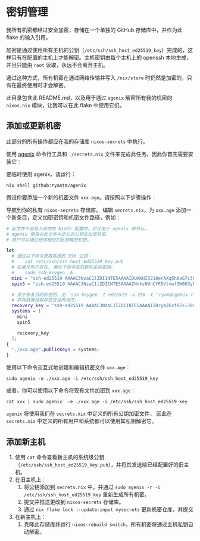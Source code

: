 # 密钥管理

我所有机密都经过安全加密，存储在一个单独的 GitHub 存储库中，并作为此 flake 的输入引用。

加密是通过使用所有主机的公钥（`/etc/ssh/ssh_host_ed25519_key`）完成的，这样只有在配置的主机上才能解密。主机密钥由每个主机上的 openssh 本地生成，并且只能由 `root` 读取，永远不会离开主机。

通过这种方式，所有机密在通过网络传输并写入 `/nix/store` 时仍然是加密的，只有在最终使用时才会解密。

此目录包含此 README.md，以及用于通过 `agenix` 解密所有我的机密的 `nixos.nix` 模块，让我可以在此 flake 中使用它们。

## 添加或更新机密

此部分的所有操作都应在我的存储库 `nixos-secrets` 中执行。

使用 [agenix](https://github.com/ryantm/agenix) 命令行工具和 `./secrets.nix` 文件来完成此任务，因此你首先需要安装它：

要临时使用 agenix，请运行：

```shell
nix shell github:ryantm/agenix
```

假设你要添加一个新的机密文件 `xxx.age`。请按照以下步骤操作：

导航到你的私有 `nixos-secrets` 存储库。
编辑 `secrets.nix`，为 `xxx.age` 添加一个新条目，定义加密密钥和机密文件路径，例如：

```nix
# 此文件不会导入到你的 NixOS 配置中。它仅用于 agenix 命令行。
# agenix 使用在此文件中定义的公钥来加密机密。
# 用户可以通过任何相应的私钥解密机密。

let
  # 通过以下命令获取系统的 SSH 公钥：
  #    cat /etc/ssh/ssh_host_ed25519_key.pub
  # 如果文件不存在, 用以下命令生成新的主机密钥:
  #    sudo ssh-keygen -A
  mini = "ssh-ed25519 AAAAC3NzaC1lZDI1NTE5AAAAIDUmKHI3210erAXq5h8oG7c3NOsXvxpnMNbElG3Hp/yx root@mini";
  spin5 = "ssh-ed25519 AAAAC3NzaC1lZDI1NTE5AAAAINnksN9nCYFDVlvwfSW0U3yRSkwugxdlQSwyM9H1jV/+ root@spin5";

  # 用于恢复目的的密钥，由 `ssh-keygen -t ed25519 -a 256 -C "ryan@agenix-recovery"` 生成，带有强密码短语
  # 并将其离线保存在安全的地方。
  recovery_key = "ssh-ed25519 AAAAC3NzaC1lZDI1NTE5AAAAIIRrymJExf8Z+IJ8nf9qvGWAbIAdD/nsR8OoDQ9dH3F8 hmy01@HMY-SPIN5";
  systems = [
    mini
    spin5

    recovery_key
  ];
{
  "./xxx.age".publicKeys = systems;
}
```

使用以下命令交互式地创建和编辑机密文件 `xxx.age`：

```shell
sudo agenix -e ./xxx.age -i /etc/ssh/ssh_host_ed25519_key
```

或者，你可以使用以下命令将现有文件加密到 `xxx.age`：

```shell
cat xxx | sudo agenix  -e ./xxx.age -i /etc/ssh/ssh_host_ed25519_key
```

`agenix` 将使用我们在 `secrets.nix` 中定义的所有公钥加密文件， 因此在 `secrets.nix` 中定义的所有用户和系统都可以使用其私钥解密它。

## 添加新主机

1. 使用 `cat` 命令查看新主机的系统级公钥（`/etc/ssh/ssh_host_ed25519_key.pub`），并将其发送给已经配置好的旧主机。
1. 在旧主机上：
    1. 将公钥添加到 `secrets.nix` 中，并通过 `sudo agenix -r -i /etc/ssh/ssh_host_ed25519_key` 重新生成所有机密。
    1. 提交并推送更改到 `nixos-secrets` 存储库。
    1. 通过 `nix flake lock --update-input mysecrets` 更新机密仓库，并提交
1. 在新主机上：
    1. 克隆此存储库并运行 `nixos-rebuild switch`，所有机密将通过主机私钥自动解密。
